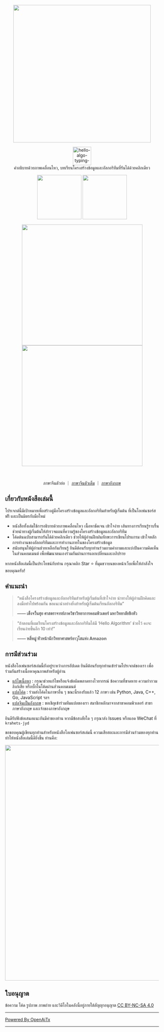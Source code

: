 <p align="center">
  <a href="https://www.hello-algo.com/">
    <img src="https://www.hello-algo.com/index.assets/hello_algo_header.png" width="450"></a>
</p>

<p align="center">
  <img style="height: 60px;" src="https://readme-typing-svg.demolab.com?font=Noto+Sans+SC&weight=400&duration=3500&pause=2000&color=21C8B8&center=true&vCenter=true&random=false&width=200&lines=Hello%2C+%E7%AE%97%E6%B3%95+!" alt="hello-algo-typing-svg" />
  </br>
  คำอธิบายด้วยภาพเคลื่อนไหว, บทเรียนโครงสร้างข้อมูลและอัลกอริทึมที่รันได้ด้วยคลิกเดียว
</p>

<p align="center">
  <a href="https://www.hello-algo.com/">
    <img src="https://www.hello-algo.com/index.assets/btn_read_online_dark.svg" width="145"></a>
  <a href="https://github.com/krahets/hello-algo/releases">
    <img src="https://www.hello-algo.com/index.assets/btn_download_pdf_dark.svg" width="145"></a>
</p>

<p align="center">
  <img src="https://www.hello-algo.com/index.assets/animation.gif" width="395">
  <img src="https://www.hello-algo.com/index.assets/running_code.gif" width="395">
</p>

<p align="center">
  <img src="https://img.shields.io/badge/Python-snow?logo=python&logoColor=3776AB" alt="" />
  <img src="https://img.shields.io/badge/Java-snow?logo=coffeescript&logoColor=FC4C02" alt="" />
  <img src="https://img.shields.io/badge/C%2B%2B-snow?logo=c%2B%2B&logoColor=00599C" alt="" />
  <img src="https://img.shields.io/badge/C-snow?logo=c&logoColor=A8B9CC" alt="" />
  <img src="https://img.shields.io/badge/C%23-snow?logo=csharp&logoColor=512BD4" alt="" />
  <img src="https://img.shields.io/badge/JavaScript-snow?logo=javascript&logoColor=E9CE30" alt="" />
  <img src="https://img.shields.io/badge/Go-snow?logo=go&logoColor=00ADD8" alt="" />
  <img src="https://img.shields.io/badge/Swift-snow?logo=swift&logoColor=F05138" alt="" />
  <img src="https://img.shields.io/badge/Rust-snow?logo=rust&logoColor=000000" alt="" />
  <img src="https://img.shields.io/badge/Ruby-snow?logo=ruby&logoColor=CC342D" alt="" />
  <img src="https://img.shields.io/badge/Kotlin-snow?logo=kotlin&logoColor=7F52FF" alt="" />
  <img src="https://img.shields.io/badge/TypeScript-snow?logo=typescript&logoColor=3178C6" alt="" />
  <img src="https://img.shields.io/badge/Dart-snow?logo=dart&logoColor=0175C2" alt="" />
</p>

<p align="center">
  ภาษาจีนตัวย่อ
  ｜
  <a href="https://github.com/krahets/hello-algo/blob/main/zh-hant/README.md">ภาษาจีนตัวเต็ม</a>
  ｜
  <a href="https://github.com/krahets/hello-algo/blob/main/en/README.md">ภาษาอังกฤษ</a>
</p>

## เกี่ยวกับหนังสือเล่มนี้

โปรเจกต์นี้มีเป้าหมายเพื่อสร้างคู่มือโครงสร้างข้อมูลและอัลกอริทึมสำหรับผู้เริ่มต้น ที่เป็นโอเพ่นซอร์ส ฟรี และเป็นมิตรกับมือใหม่

- หนังสือทั้งเล่มใช้การอธิบายด้วยภาพเคลื่อนไหว เนื้อหาชัดเจน เข้าใจง่าย เส้นทางการเรียนรู้ราบรื่น ช่วยนำทางผู้เริ่มต้นให้สำรวจแผนที่ความรู้ของโครงสร้างข้อมูลและอัลกอริทึม
- โค้ดต้นฉบับสามารถรันได้ด้วยคลิกเดียว ช่วยให้ผู้อ่านฝึกฝนทักษะการเขียนโปรแกรม เข้าใจหลักการทำงานของอัลกอริทึมและการทำงานภายในของโครงสร้างข้อมูล
- สนับสนุนให้ผู้อ่านช่วยเหลือกันเรียนรู้ ยินดีต้อนรับทุกท่านร่วมถามคำถามและแบ่งปันความคิดเห็นในส่วนคอมเมนต์ เพื่อพัฒนาตนเองร่วมกันผ่านการแลกเปลี่ยนและอภิปราย

หากหนังสือเล่มนี้เป็นประโยชน์กับท่าน กรุณาคลิก Star :star: ที่มุมขวาบนของหน้าเว็บเพื่อให้กำลังใจ ขอบคุณครับ!

## คำแนะนำ

> “หนังสือโครงสร้างข้อมูลและอัลกอริทึมสำหรับผู้เริ่มต้นที่เข้าใจง่าย นำทางให้ผู้อ่านฝึกคิดและลงมือทำไปพร้อมกัน ขอแนะนำอย่างยิ่งสำหรับผู้เริ่มต้นเรียนอัลกอริทึม”
>
> **—— เติ้งจวิ้นฮุย ศาสตราจารย์ภาควิชาวิทยาการคอมพิวเตอร์ มหาวิทยาลัยชิงหัว**

> “ถ้าตอนที่ผมเรียนโครงสร้างข้อมูลและอัลกอริทึมได้มี ‘Hello Algorithm’ ช่วยไว้ คงจะเรียนง่ายขึ้นอีก 10 เท่า!”
>
> **—— หลี่หมู่ หัวหน้านักวิทยาศาสตร์อาวุโสแห่ง Amazon**

## การมีส่วนร่วม

หนังสือโอเพ่นซอร์สเล่มนี้ยังอยู่ระหว่างการอัปเดต ยินดีต้อนรับทุกท่านเข้าร่วมโปรเจกต์ของเรา เพื่อร่วมกันสร้างเนื้อหาคุณภาพสำหรับผู้อ่าน

- [แก้ไขเนื้อหา](https://www.hello-algo.com/chapter_appendix/contribution/) : กรุณาช่วยแก้ไขหรือแจ้งข้อผิดพลาดทางไวยากรณ์ ข้อความที่ขาดหาย ความกำกวม ลิงก์เสีย หรือบั๊กในโค้ดผ่านส่วนคอมเมนต์
- [แปลโค้ด](https://github.com/krahets/hello-algo/issues/15) : ร่วมส่งโค้ดในภาษาอื่น ๆ ขณะนี้รองรับแล้ว 12 ภาษา เช่น Python, Java, C++, Go, JavaScript ฯลฯ
- [แปลจีนเป็นอังกฤษ](https://github.com/krahets/hello-algo/issues/914) : ขอเชิญเข้าร่วมทีมแปลของเรา สมาชิกหลักมาจากสาขาคอมพิวเตอร์ สาขาภาษาอังกฤษ และเจ้าของภาษาอังกฤษ

ยินดีรับฟังข้อเสนอแนะอันมีค่าของท่าน หากมีข้อสงสัยใด ๆ กรุณาส่ง Issues หรือแอด WeChat ที่ `krahets-jyd`

ขอขอบคุณผู้เขียนทุกท่านสำหรับหนังสือโอเพ่นซอร์สเล่มนี้ ความเสียสละและการมีส่วนร่วมของทุกท่านทำให้หนังสือเล่มนี้ดียิ่งขึ้น ท่านคือ:

<p align="left">
    <a href="https://github.com/krahets/hello-algo/graphs/contributors">
        <img width="770" src="https://contrib.rocks/image?repo=krahets/hello-algo&max=300&columns=16" />
    </a>
</p>

## ใบอนุญาต

ข้อความ โค้ด รูปภาพ ภาพถ่าย และวิดีโอในคลังนี้อยู่ภายใต้สัญญาอนุญาต [CC BY-NC-SA 4.0](https://creativecommons.org/licenses/by-nc-sa/4.0/)

---

[Powered By OpenAiTx](https://github.com/OpenAiTx/OpenAiTx)

---
